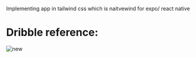 Implementing app in tailwind css which is naitvewind for expo/ react native 
# Dribble reference: 
![new](https://github.com/kartiksaxena532/RNStarter-with-Tailwind/assets/92146206/b014b92d-6157-4575-89b9-a4935fd02ba5)
